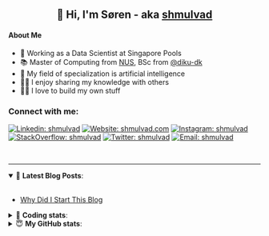 <h2 align="center">
	👋 Hi, I'm Søren - aka <a href="https://shmulvad.com">shmulvad</a>
</h2>

#### About Me
- 🤖 Working as a Data Scientist at Singapore Pools
- 📚 Master of Computing from [NUS], BSc from [@diku-dk]
- 🧠 My field of specialization is artificial intelligence
- 👨‍🏫 I enjoy sharing my knowledge with others
- 👨‍💻 I love to build my own stuff

### Connect with me:

[![Linkedin: shmulvad](https://img.shields.io/badge/shmulvad-blue?style=flat&logo=Linkedin&logoColor=white)][linkedin]
[![Website: shmulvad.com](https://img.shields.io/badge/shmulvad.com-47CCCC?&style=flat&logo=Google-Chrome&logoColor=white)][website]
[![Instagram: shmulvad](https://img.shields.io/badge/-@shmulvad-purple?style=flat&logo=Instagram&logoColor=white)][instagram]
[![StackOverflow: shmulvad](https://img.shields.io/badge/shmulvad-FE7A16?style=flat&logo=stack-overflow&logoColor=white)][stackOverflow]
[![Twitter: shmulvad](https://img.shields.io/badge/@shmulvad-1ca0f1?style=flat&logo=twitter&logoColor=white)][twitter]
[![Email: shmulvad](https://img.shields.io/badge/shmulvad-D14836?style=flat&logo=gmail&logoColor=white)][mail]

<br />

---

<details open>
 <summary>📕 <b>Latest Blog Posts</b>: </summary>

<br>

<!-- BLOG-POST-LIST:START -->
- [Why Did I Start This Blog](https://shmulvad.com/blog/why-did-start-this-blog)
<!-- BLOG-POST-LIST:END -->

</details>

<!-- --- -->

<details>
 <summary>🤖 <b>Coding stats</b>: </summary>

<br>

NOTE: Doesn't track coding at work or work done in environments such as Jupyter Notebooks.

<!--START_SECTION:waka-->
![Code Time](http://img.shields.io/badge/Code%20Time-2%2C199%20hrs%2040%20mins-blue)

**I'm a Night 🦉** 

```text
🌞 Morning                499 commits         ██░░░░░░░░░░░░░░░░░░░░░░░   08.71 % 
🌆 Daytime                1519 commits        ███████░░░░░░░░░░░░░░░░░░   26.52 % 
🌃 Evening                2415 commits        ███████████░░░░░░░░░░░░░░   42.16 % 
🌙 Night                  1295 commits        ██████░░░░░░░░░░░░░░░░░░░   22.61 % 
```


📊 **This Week I Spent My Time On** 

```text
💬 Programming Languages: 
Python                   14 mins             █████████░░░░░░░░░░░░░░░░   35.18 % 
Other                    11 mins             ███████░░░░░░░░░░░░░░░░░░   27.90 % 
HTML                     6 mins              ████░░░░░░░░░░░░░░░░░░░░░   14.88 % 
YAML                     5 mins              ███░░░░░░░░░░░░░░░░░░░░░░   13.34 % 
JavaScript               2 mins              █░░░░░░░░░░░░░░░░░░░░░░░░   05.04 % 

🔥 Editors: 
VS Code                  30 mins             ██████████████████░░░░░░░   72.10 % 
Zsh                      11 mins             ███████░░░░░░░░░░░░░░░░░░   27.90 % 

🐱‍💻 Projects: 
company-scrapers         17 mins             ██████████░░░░░░░░░░░░░░░   40.15 % 
hit-locator              16 mins             ██████████░░░░░░░░░░░░░░░   39.25 % 
overvaagning-admin       8 mins              █████░░░░░░░░░░░░░░░░░░░░   20.60 % 
```


 Last Updated on 22/10/2023 18:40:26 UTC
<!--END_SECTION:waka-->

</details>

<!-- --- -->

<details>
 <summary>😇 <b>My GitHub stats</b>: </summary>

<br>

<img align="left" alt="shmulvad's Github Stats" src="https://github-readme-stats.vercel.app/api?username=shmulvad&show_icons=true&hide_border=true" />

</details>



[website]: https://shmulvad.com
[twitter]: https://twitter.com/shmulvad
[linkedin]: https://linkedin.com/in/shmulvad
[instagram]: https://instagram.com/shmulvad
[stackOverflow]: https://stackoverflow.com/users/9248793/shmulvad
[mail]: mailto:shmulvad@gmail.com
[@diku-dk]: https://github.com/diku-dk
[github]: https://github.com/shmulvad
[NUS]: https://www.nus.edu.sg